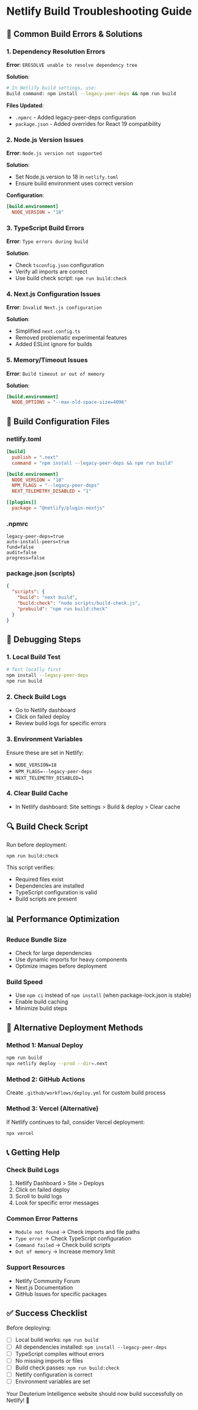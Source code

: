 # Netlify Build Troubleshooting Guide

## 🚨 Common Build Errors & Solutions

### 1. Dependency Resolution Errors

**Error**: `ERESOLVE unable to resolve dependency tree`

**Solution**:
```bash
# In Netlify build settings, use:
Build command: npm install --legacy-peer-deps && npm run build
```

**Files Updated**:
- `.npmrc` - Added legacy-peer-deps configuration
- `package.json` - Added overrides for React 19 compatibility

### 2. Node.js Version Issues

**Error**: `Node.js version not supported`

**Solution**:
- Set Node.js version to 18 in `netlify.toml`
- Ensure build environment uses correct version

**Configuration**:
```toml
[build.environment]
  NODE_VERSION = "18"
```

### 3. TypeScript Build Errors

**Error**: `Type errors during build`

**Solution**:
- Check `tsconfig.json` configuration
- Verify all imports are correct
- Use build check script: `npm run build:check`

### 4. Next.js Configuration Issues

**Error**: `Invalid Next.js configuration`

**Solution**:
- Simplified `next.config.ts`
- Removed problematic experimental features
- Added ESLint ignore for builds

### 5. Memory/Timeout Issues

**Error**: `Build timeout or out of memory`

**Solution**:
```toml
[build.environment]
  NODE_OPTIONS = "--max-old-space-size=4096"
```

## 🔧 Build Configuration Files

### netlify.toml
```toml
[build]
  publish = ".next"
  command = "npm install --legacy-peer-deps && npm run build"

[build.environment]
  NODE_VERSION = "18"
  NPM_FLAGS = "--legacy-peer-deps"
  NEXT_TELEMETRY_DISABLED = "1"

[[plugins]]
  package = "@netlify/plugin-nextjs"
```

### .npmrc
```
legacy-peer-deps=true
auto-install-peers=true
fund=false
audit=false
progress=false
```

### package.json (scripts)
```json
{
  "scripts": {
    "build": "next build",
    "build:check": "node scripts/build-check.js",
    "prebuild": "npm run build:check"
  }
}
```

## 🐛 Debugging Steps

### 1. Local Build Test
```bash
# Test locally first
npm install --legacy-peer-deps
npm run build
```

### 2. Check Build Logs
- Go to Netlify dashboard
- Click on failed deploy
- Review build logs for specific errors

### 3. Environment Variables
Ensure these are set in Netlify:
- `NODE_VERSION=18`
- `NPM_FLAGS=--legacy-peer-deps`
- `NEXT_TELEMETRY_DISABLED=1`

### 4. Clear Build Cache
- In Netlify dashboard: Site settings > Build & deploy > Clear cache

## 🔍 Build Check Script

Run before deployment:
```bash
npm run build:check
```

This script verifies:
- Required files exist
- Dependencies are installed
- TypeScript configuration is valid
- Build scripts are present

## 📊 Performance Optimization

### Reduce Bundle Size
- Check for large dependencies
- Use dynamic imports for heavy components
- Optimize images before deployment

### Build Speed
- Use `npm ci` instead of `npm install` (when package-lock.json is stable)
- Enable build caching
- Minimize build steps

## 🚀 Alternative Deployment Methods

### Method 1: Manual Deploy
```bash
npm run build
npx netlify deploy --prod --dir=.next
```

### Method 2: GitHub Actions
Create `.github/workflows/deploy.yml` for custom build process

### Method 3: Vercel (Alternative)
If Netlify continues to fail, consider Vercel deployment:
```bash
npx vercel
```

## 📞 Getting Help

### Check Build Logs
1. Netlify Dashboard > Site > Deploys
2. Click on failed deploy
3. Scroll to build logs
4. Look for specific error messages

### Common Error Patterns
- `Module not found` → Check imports and file paths
- `Type error` → Check TypeScript configuration
- `Command failed` → Check build scripts
- `Out of memory` → Increase memory limit

### Support Resources
- Netlify Community Forum
- Next.js Documentation
- GitHub Issues for specific packages

## ✅ Success Checklist

Before deploying:
- [ ] Local build works: `npm run build`
- [ ] All dependencies installed: `npm install --legacy-peer-deps`
- [ ] TypeScript compiles without errors
- [ ] No missing imports or files
- [ ] Build check passes: `npm run build:check`
- [ ] Netlify configuration is correct
- [ ] Environment variables are set

Your Deuterium Intelligence website should now build successfully on Netlify! 🎉
